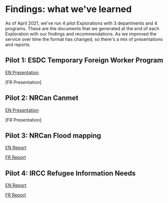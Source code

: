 # Findings: what we've learned 

As of April 2021, we've run 4 pilot Explorations with 3 departments and 4 programs. These are the documents that we generated at the end of each Exploration with our findings and recommendations. As we improved the service over time the format has changed, so there's a mix of presentations and reports. 

## Pilot 1: ESDC Temporary Foreign Worker Program

[EN Presentation](https://github.com/cds-snc/exploration-documentation/blob/main/images/TFWP_Playback.pdf)

[FR Presentation]

## Pilot 2: NRCan Canmet 

[EN Presentation](https://github.com/cds-snc/exploration-documentation/blob/main/images/CANMET_Partner_Playback_Slides.pdf)

[FR Presentation]

## Pilot 3: NRCan Flood mapping 

[EN Report](https://github.com/cds-snc/exploration-documentation/blob/main/images/CDS_Exploration_Final_Report_NRCan_Flood_Mapping.pdf)

[FR Report](https://github.com/cds-snc/exploration-documentation/blob/main/images/Cartographie_des_zones_inondable_RNCan_Rapport_final.pdf)

## Pilot 4: IRCC Refugee Information Needs 

[EN Report](https://github.com/cds-snc/exploration-documentation/blob/main/images/Final_Report_EN-IRCC_Refugee_Information_Needs.pdf)

[FR Report](https://github.com/cds-snc/exploration-documentation/blob/main/images/Rapport%20Final_IRCC_Besions%20des%20refugies%20en%20matiere%20de%20renseignements.pdf)
